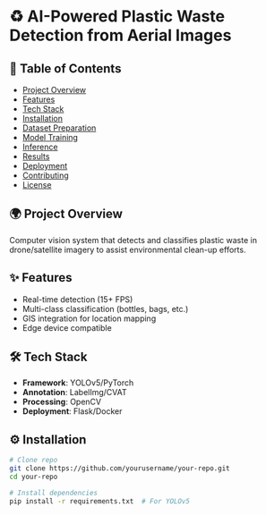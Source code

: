 # ♻️ AI-Powered Plastic Waste Detection from Aerial Images

## 📝 Table of Contents
- [Project Overview](#-project-overview)
- [Features](#-features)
- [Tech Stack](#-tech-stack)
- [Installation](#-installation)
- [Dataset Preparation](#-dataset-preparation)
- [Model Training](#-model-training)
- [Inference](#-inference)
- [Results](#-results)
- [Deployment](#-deployment)
- [Contributing](#-contributing)
- [License](#-license)

## 🌍 Project Overview
Computer vision system that detects and classifies plastic waste in drone/satellite imagery to assist environmental clean-up efforts.

## ✨ Features
- Real-time detection (15+ FPS)
- Multi-class classification (bottles, bags, etc.)
- GIS integration for location mapping
- Edge device compatible

## 🛠️ Tech Stack
- **Framework**: YOLOv5/PyTorch
- **Annotation**: LabelImg/CVAT
- **Processing**: OpenCV
- **Deployment**: Flask/Docker

## ⚙️ Installation
```bash
# Clone repo
git clone https://github.com/yourusername/your-repo.git
cd your-repo

# Install dependencies
pip install -r requirements.txt  # For YOLOv5
